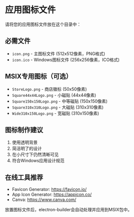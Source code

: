 # 应用图标文件

请将您的应用图标文件放在这个目录中：

## 必需文件
- `icon.png` - 主图标文件 (512x512像素，PNG格式)
- `icon.ico` - Windows图标文件 (256x256像素，ICO格式)

## MSIX专用图标（可选）
- `StoreLogo.png` - 商店徽标 (50x50像素)
- `Square44x44Logo.png` - 小磁贴 (44x44像素)  
- `Square150x150Logo.png` - 中等磁贴 (150x150像素)
- `Square310x310Logo.png` - 大磁贴 (310x310像素)
- `Wide310x150Logo.png` - 宽磁贴 (310x150像素)

## 图标制作建议
1. 使用透明背景
2. 简洁明了的设计
3. 在小尺寸下仍然清晰可见
4. 符合Windows应用设计规范

## 在线工具推荐
- Favicon Generator: https://favicon.io/
- App Icon Generator: https://appicon.co/
- Canva: https://www.canva.com/

放置图标文件后，electron-builder会自动处理并应用到MSIX包中。
